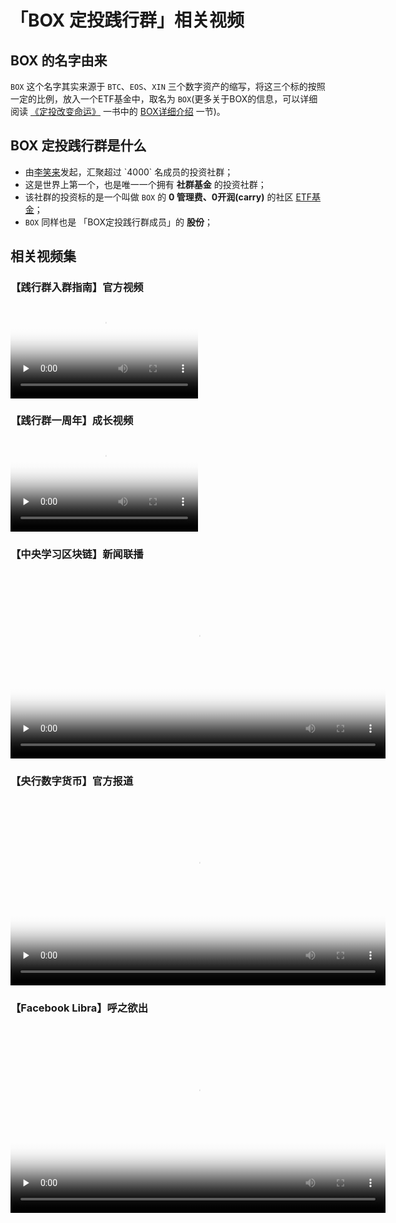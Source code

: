 # 「BOX 定投践行群」相关视频

## BOX 的名字由来

`BOX` 这个名字其实来源于 `BTC`、`EOS`、`XIN` 三个数字资产的缩写，将这三个标的按照一定的比例，放入一个ETF基金中，取名为 `BOX`(更多关于BOX的信息，可以详细阅读 [《定投改变命运》](https://ri.firesbox.com/#/) 一书中的 [BOX详细介绍](https://ri.firesbox.com/#/cn/?id=_1-%e5%85%b3%e4%ba%8e-box) 一节)。



## BOX 定投践行群是什么

- 由[李笑来]([https://zh.wikipedia.org/wiki/%E6%9D%8E%E7%AC%91%E6%9D%A5](https://zh.wikipedia.org/wiki/李笑来))发起，汇聚超过 `4000` 名成员的投资社群；
- 这是世界上第一个，也是唯一一个拥有 **社群基金** 的投资社群；
- 该社群的投资标的是一个叫做 `BOX` 的 **0 管理费、0开润(carry)** 的社区 [ETF基金]([https://zh.wikipedia.org/wiki/%E4%BA%A4%E6%98%93%E5%9E%8B%E5%BC%80%E6%94%BE%E5%BC%8F%E6%8C%87%E6%95%B0%E5%9F%BA%E9%87%91](https://zh.wikipedia.org/wiki/交易型开放式指数基金))；
- `BOX` 同样也是 「BOX定投践行群成员」的 **股份**；



## 相关视频集

### 【践行群入群指南】官方视频

<video id="video" controls="" preload="none" poster="../assets/join-box-official.png" width="300">
  <source id="mp4" src="../assets/join-box-official.mp4" type="video/mp4">
</video>

### 【践行群一周年】成长视频

<video id="video" controls="" preload="none" poster="../assets/first-anniversary.png" width="300"> 
  <source id="mp4" src="../assets/first-anniversary.mp4" type="video/mp4">
</video>

### 【中央学习区块链】新闻联播

<video id="video" controls="" preload="none" poster="../assets/learn-block-chain.png" width="600"> 
  <source id="mp4" src="../assets/learn-block-chain.mp4" type="video/mp4">
</video>

### 【央行数字货币】官方报道

<video id="video" controls="" preload="none" poster="../assets/digtal-money.png" width="600">
  <source id="mp4" src="../assets/digtal-money.mp4" type="video/mp4">
</video>

### 【Facebook Libra】呼之欲出

<video id="video" controls="" preload="none" poster="../assets/facebook-libra.png" width="600">
  <source id="mp4" src="../assets/facebook-libra.mp4" type="video/mp4">
</video>
